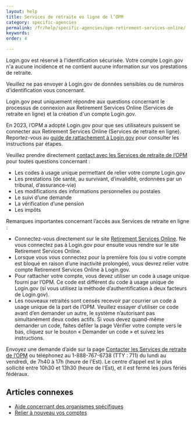 ```yaml
---
layout: help
title: Services de retraite en ligne de l’OPM
category: specific-agencies
permalink: /fr/help/specific-agencies/opm-retirement-services-online/
keywords: 
order: 4

---
```


Login.gov est réservé à l'identification sécurisée. Votre compte Login.gov n'a aucune incidence et ne contient aucune information sur vos prestations de retraite.

Veuillez ne pas envoyer à Login.gov de données sensibles ou de numéros d'identification vous concernant.

Login.gov peut uniquement répondre aux questions concernant le processus de connexion aux Retirement Services Online (Services de retraite en ligne) et la création d'un compte Login.gov.

En 2023, l’OPM a adopté Login.gov pour que ses utilisateurs puissent se connecter aux Retirement Services Online (Services de retraite en ligne). Reportez-vous au [guide de rattachement à Login.gov](https://www.opm.gov/support/retirement/faq/sol-login-linking-guide.pdf) pour consulter les instructions par étapes.

Veuillez prendre directement [contact avec les Services de retraite de l’OPM](https://www.opm.gov/support/retirement/contact/) pour toutes questions concernant :

* Les codes à usage unique permettant de relier votre compte Login.gov
* Les prestations (de santé, au survivant, d’invalidité, ordonnées par un tribunal, d’assurance-vie) 
* Les modifications des informations personnelles ou postales
* Le suivi d’une demande
* La vérification d’une pension
* Les impôts

Remarques importantes concernant l’accès aux Services de retraite en ligne :

* Connectez-vous directement sur le site [Retirement Services Online](https://www.servicesonline.opm.gov/). Ne vous connectez pas à Login.gov pour ensuite vous rendre sur le site Retirement Services Online.
* Lorsque vous vous connectez pour la première fois (ou si votre compte est bloqué en raison d’une inactivité prolongée), vous devrez relier votre compte Retirement Services Online à Login.gov.
* Pour rattacher votre compte, vous devez utiliser un code à usage unique fourni par l’OPM. Ce code est différent du code à usage unique de Login.gov (si vous utilisez la méthode d’authentification à deux facteurs de Login.gov).
* Les nouveaux retraités sont censés recevoir par courrier un code à usage unique de la part de l’OPM. Veuillez essayer d’utiliser ce code avant d’en demander un autre, le système n’autorisant pas simultanément deux codes actifs. Si vous devez quand-même demander un code, faites défiler la page Vérifier votre compte vers le bas, cliquez sur le bouton « Demander un code » et suivez les instructions.

Envoyez une demande d’aide sur la page [Contacter les Services de retraite de l’OPM](https://www.opm.gov/support/retirement/contact/) ou téléphonez au 1-888-767-6738 (TTY : 711) du lundi au vendredi, de 7h40 à 17h (heure de l'Est). Le centre d’appel est le plus sollicité entre 10h30 et 13h30 (heure de l’Est), et il est fermé les jours fériés fédéraux.

## Articles connexes

* [Aide concernant des organismes spécifiques](/help/specific-agencies/overview/)
* [Relier à nouveau vos comptes](/help/manage-your-account/relink-your-accounts/)

